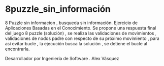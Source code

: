 # 8puzzle_sin_información 
8 Puzzle sin informacion , busqueda sin información.
Ejercicio de Aplicaciones Basadas en el Conocimiento.
Se propone una respuesta final del juego 8 puzzle (solución) , se realiza las validaciones de movimientos , validaciones de nodos padre con respecto de su próximo movimiento , para así evitar bucle , la ejecución busca la solución , se detiene el bucle al encontrarla.

Desarrollador por Ingeniería de Software .
Alex Vásquez
